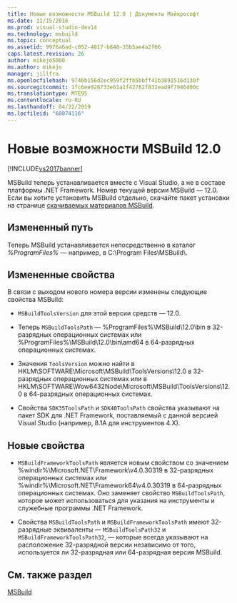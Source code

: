 ```yaml
---
title: Новые возможности MSBuild 12.0 | Документы Майкрософт
ms.date: 11/15/2016
ms.prod: visual-studio-dev14
ms.technology: msbuild
ms.topic: conceptual
ms.assetid: 9976a6ad-c052-4017-b848-35b5ae4a2f66
caps.latest.revision: 26
author: mikejo5000
ms.author: mikejo
manager: jillfra
ms.openlocfilehash: 9746b156d2ec959f2ffb5bbff41b3891516d130f
ms.sourcegitcommit: 1fc6ee928733e61a1f42782f832ead9f7946d00c
ms.translationtype: MTE95
ms.contentlocale: ru-RU
ms.lasthandoff: 04/22/2019
ms.locfileid: "60074116"
---
```

# <a name="what39s-new-in-msbuild-120"></a>Новые возможности MSBuild 12.0
[!INCLUDE[vs2017banner](../includes/vs2017banner.md)]

MSBuild теперь устанавливается вместе с Visual Studio, а не в составе платформы .NET Framework. Номер текущей версии MSBuild — 12.0. Если вы хотите установить MSBuild отдельно, скачайте пакет установки на странице [скачиваемых материалов MSBuild](http://go.microsoft.com/fwlink/?LinkId=309745).  
  
## <a name="changed-path"></a>Измененный путь  
 Теперь MSBuild устанавливается непосредственно в каталог *%ProgramFiles%* — например, в C:\Program Files\MSBuild\\.  
  
## <a name="changed-properties"></a>Измененные свойства  
 В связи с выходом нового номера версии изменены следующие свойства MSBuild:  
  
- `MSBuildToolsVersion` для этой версии средств — 12.0.  
  
- Теперь `MSBuildToolsPath` — %ProgramFiles%\MSBuild\12.0\bin в 32-разрядных операционных системах или %ProgramFiles%\MSBuild\12.0\bin\amd64 в 64-разрядных операционных системах.  
  
- Значения `ToolsVersion` можно найти в HKLM\SOFTWARE\Microsoft\MSBuild\ToolsVersions\12.0 в 32-разрядных операционных системах или в HKLM\SOFTWARE\Wow6432Node\Microsoft\MSBuild\ToolsVersions\12.0 в 64-разрядных операционных системах.  
  
- Свойства `SDK35ToolsPath` и `SDK40ToolsPath` свойства указывают на пакет SDK для .NET Framework, поставляемый с данной версией Visual Studio (например, 8.1A для инструментов 4.X).  
  
## <a name="new-properties"></a>Новые свойства  
  
- `MSBuildFrameworkToolsPath` является новым свойством со значением %windir%\Microsoft.NET\Framework\v4.0.30319 в 32-разрядных операционных системах или %windir%\Microsoft.NET\Framework64\v4.0.30319 в 64-разрядных операционных системах. Оно заменяет свойство `MSBuildToolsPath`, которое может использоваться для указания на инструменты и служебные программы .NET Framework.  
  
- Свойства `MSBuildToolsPath` и `MSBuildFrameworkToolsPath` имеют 32-разрядные эквиваленты — `MSBuildToolsPath32` и `MSBuildFrameworkToolsPath32`, — которые всегда указывают на расположение 32-разрядной версии независимо от того, используется ли 32-разрядная или 64-разрядная версия MSBuild.

## <a name="see-also"></a>См. также раздел
[MSBuild](msbuild.md)
